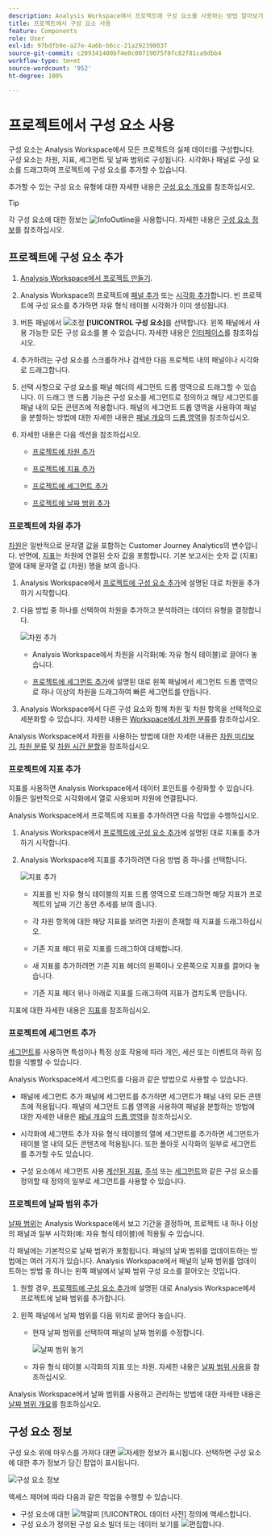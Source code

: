 ```yaml
---
description: Analysis Workspace에서 프로젝트에 구성 요소를 사용하는 방법 알아보기
title: 프로젝트에서 구성 요소 사용
feature: Components
role: User
exl-id: 97bdfb9e-a27e-4a6b-b6cc-21a292398037
source-git-commit: c209341400bf4e0c00719075f0fc82f81ca9dbb4
workflow-type: tm+mt
source-wordcount: '952'
ht-degree: 100%

---
```


# 프로젝트에서 구성 요소 사용

구성 요소는 Analysis Workspace에서 모든 프로젝트의 실제 데이터를 구성합니다. 구성 요소는 차원, 지표, 세그먼트 및 날짜 범위로 구성됩니다. 시각화나 패널로 구성 요소를 드래그하여 프로젝트에 구성 요소를 추가할 수 있습니다.

추가할 수 있는 구성 요소 유형에 대한 자세한 내용은 [구성 요소 개요](/help/components/overview.md)를 참조하십시오.

>[!TIP]
>
>각 구성 요소에 대한 정보는 ![InfoOutline](/help/assets/icons/InfoOutline.svg)을 사용합니다. 자세한 내용은 [구성 요소 정보](#component-info)를 참조하십시오.

## 프로젝트에 구성 요소 추가

1. [Analysis Workspace에서 프로젝트 만들기](/help/analysis-workspace/build-workspace-project/create-projects.md).

1. Analysis Workspace의 프로젝트에 [패널 추가](/help/analysis-workspace/c-panels/panels.md#create-a-panel) 또는 [시각화 추가](/help/analysis-workspace/visualizations/freeform-analysis-visualizations.md#add-visualizations-to-a-panel)합니다. 빈 프로젝트에 구성 요소를 추가하면 자유 형식 테이블 시각화가 이미 생성됩니다.

1. 버튼 패널에서 ![조정](/help/assets/icons/Curate.svg) **[!UICONTROL 구성 요소]**&#x200B;를 선택합니다. 왼쪽 패널에서 사용 가능한 모든 구성 요소를 볼 수 있습니다. 자세한 내용은 [인터페이스](/help/analysis-workspace/home.md#interface)를 참조하십시오.

1. 추가하려는 구성 요소를 스크롤하거나 검색한 다음 프로젝트 내의 패널이나 시각화로 드래그합니다.

1. 선택 사항으로 구성 요소를 패널 헤더의 세그먼트 드롭 영역으로 드래그할 수 있습니다. 이 드래그 앤 드롭 기능은 구성 요소를 세그먼트로 정의하고 해당 세그먼트를 패널 내의 모든 콘텐츠에 적용합니다.
패널의 세그먼트 드롭 영역을 사용하여 패널을 분할하는 방법에 대한 자세한 내용은 [패널 개요](/help/analysis-workspace/c-panels/panels.md)의 [드롭 영역](/help/analysis-workspace/c-panels/panels.md#drop-zone)을 참조하십시오.

1. 자세한 내용은 다음 섹션을 참조하십시오.

   * [프로젝트에 차원 추가](#add-dimensions-to-a-project)

   * [프로젝트에 지표 추가](#add-metrics-to-a-project)

   * [프로젝트에 세그먼트 추가](#add-segments-to-a-project)

   * [프로젝트에 날짜 범위 추가](#add-date-ranges-to-a-project)

### 프로젝트에 차원 추가

[차원](/help/components/dimensions/overview.md)은 일반적으로 문자열 값을 포함하는 Customer Journey Analytics의 변수입니다. 반면에, [지표](/help/components/calc-metrics/calc-metr-overview.md)는 차원에 연결된 숫자 값을 포함합니다. 기본 보고서는 숫자 값 (지표) 열에 대해 문자열 값 (차원) 행을 보여 줍니다.

1. Analysis Workspace에서 [프로젝트에 구성 요소 추가](#add-components-to-a-project)에 설명된 대로 차원을 추가하기 시작합니다.

1. 다음 방법 중 하나를 선택하여 차원을 추가하고 분석하려는 데이터 유형을 결정합니다.

   ![차원 추가](/help/components/assets/add-dimension.gif)

   * Analysis Workspace에서 차원을 시각화(예: 자유 형식 테이블)로 끌어다 놓습니다.

   * [프로젝트에 세그먼트 추가](#add-filters-to-a-project)에 설명된 대로 왼쪽 패널에서 세그먼트 드롭 영역으로 하나 이상의 차원을 드래그하여 빠른 세그먼트를 만듭니다.

1. Analysis Workspace에서 다른 구성 요소와 함께 차원 및 차원 항목을 선택적으로 세분화할 수 있습니다. 자세한 내용은 [Workspace에서 차원 분류](/help/components/dimensions/t-breakdown-fa.md)를 참조하십시오.

Analysis Workspace에서 차원을 사용하는 방법에 대한 자세한 내용은 [차원 미리보기](/help/components/dimensions/view-dimensions.md), [차원 분류](/help/components/dimensions/t-breakdown-fa.md) 및 [차원 시간 분할](/help/components/dimensions/time-parting-dimensions.md)을 참조하십시오.

### 프로젝트에 지표 추가

지표를 사용하면 Analysis Workspace에서 데이터 포인트를 수량화할 수 있습니다. 이들은 일반적으로 시각화에서 열로 사용되며 차원에 연결됩니다.

Analysis Workspace에서 프로젝트에 지표를 추가하려면 다음 작업을 수행하십시오.

1. Analysis Workspace에서 [프로젝트에 구성 요소 추가](#add-components-to-a-project)에 설명된 대로 지표를 추가하기 시작합니다.



1. Analysis Workspace에 지표를 추가하려면 다음 방법 중 하나를 선택합니다.

   ![지표 추가](/help/components/assets/add-metric.gif)

   * 지표를 빈 자유 형식 테이블의 지표 드롭 영역으로 드래그하면 해당 지표가 프로젝트의 날짜 기간 동안 추세를 보여 줍니다.

   * 각 차원 항목에 대한 해당 지표를 보려면 차원이 존재할 때 지표를 드래그하십시오.

   * 기존 지표 헤더 위로 지표를 드래그하여 대체합니다.

   * 새 지표를 추가하려면 기존 지표 헤더의 왼쪽이나 오른쪽으로 지표를 끌어다 놓습니다.

   * 기존 지표 헤더 위나 아래로 지표를 드래그하여 지표가 겹치도록 만듭니다.


지표에 대한 자세한 내용은 [지표](/help/components/apply-create-metrics.md)를 참조하십시오.

### 프로젝트에 세그먼트 추가

[세그먼트](/help/components/segments/seg-overview.md)를 사용하면 특성이나 특정 상호 작용에 따라 개인, 세션 또는 이벤트의 하위 집합을 식별할 수 있습니다.

Analysis Workspace에서 세그먼트를 다음과 같은 방법으로 사용할 수 있습니다.

* 패널에 세그먼트 추가
패널에 세그먼트를 추가하면 세그먼트가 패널 내의 모든 콘텐츠에 적용됩니다.
패널의 세그먼트 드롭 영역을 사용하여 패널을 분할하는 방법에 대한 자세한 내용은 [패널 개요](/help/analysis-workspace/c-panels/panels.md)의 [드롭 영역](/help/analysis-workspace/c-panels/panels.md#drop-zone)을 참조하십시오.

* 시각화에 세그먼트 추가
자유 형식 테이블의 열에 세그먼트를 추가하면 세그먼트가 테이블 열 내의 모든 콘텐츠에 적용됩니다. 또한 폴아웃 시각화의 일부로 세그먼트를 추가할 수도 있습니다.

* 구성 요소에서 세그먼트 사용
[계산된 지표](/help/components/calc-metrics/cm-workflow/metrics-with-segments.md), [주석](/help/components/annotations/create-annotations.md#annotation-builder) 또는 [세그먼트](/help/components/segments/seg-builder.md)와 같은 구성 요소를 정의할 때 정의의 일부로 세그먼트를 사용할 수 있습니다.


### 프로젝트에 날짜 범위 추가

[날짜 범위](/help/components/date-ranges/overview.md)는 Analysis Workspace에서 보고 기간을 결정하며, 프로젝트 내 하나 이상의 패널과 일부 시각화(예: 자유 형식 테이블)에 적용될 수 있습니다.

각 패널에는 기본적으로 날짜 범위가 포함됩니다. 패널의 날짜 범위를 업데이트하는 방법에는 여러 가지가 있습니다. Analysis Workspace에서 패널의 날짜 범위를 업데이트하는 방법 중 하나는 왼쪽 패널에서 날짜 범위 구성 요소를 끌어오는 것입니다.

1. 원할 경우, [프로젝트에 구성 요소 추가](#add-components-to-a-project)에 설명된 대로 Analysis Workspace에서 프로젝트에 날짜 범위를 추가합니다.

1. 왼쪽 패널에서 날짜 범위를 다음 위치로 끌어다 놓습니다.

   * 현재 날짜 범위를 선택하여 패널의 날짜 범위를 수정합니다.

     ![날짜 범위 놓기](assets/add-date-range.gif)

   * 자유 형식 테이블 시각화의 지표 또는 차원. 자세한 내용은 [날짜 범위 사용](/help/components/date-ranges/overview.md#use-date-ranges)을 참조하십시오.

Analysis Workspace에서 날짜 범위를 사용하고 관리하는 방법에 대한 자세한 내용은 [날짜 범위 개요](/help/components/date-ranges/overview.md)를 참조하십시오.

## 구성 요소 정보

구성 요소 위에 마우스를 가져다 대면 ![자세한 정보](/help/assets/icons/InfoOutline.svg)가 표시됩니다. 선택하면 구성 요소에 대한 추가 정보가 담긴 팝업이 표시됩니다.

![구성 요소 정보](assets/component-info.png)

액세스 제어에 따라 다음과 같은 작업을 수행할 수 있습니다.

* 구성 요소에 대한 ![책갈피](/help/assets/icons/Bookmark.svg) [!UICONTROL 데이터 사전] 정의에 액세스합니다.
* 구성 요소가 정의된 구성 요소 빌더 또는 데이터 보기를 ![편집](/help/assets/icons/Edit.svg)합니다.
